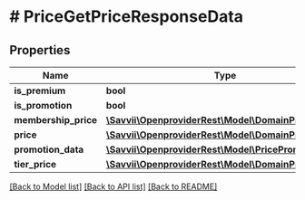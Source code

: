 # # PriceGetPriceResponseData

## Properties

Name | Type | Description | Notes
------------ | ------------- | ------------- | -------------
**is_premium** | **bool** |  | [optional]
**is_promotion** | **bool** |  | [optional]
**membership_price** | [**\Savvii\OpenproviderRest\Model\DomainPriceGroup**](DomainPriceGroup.md) |  | [optional]
**price** | [**\Savvii\OpenproviderRest\Model\DomainPriceGroup**](DomainPriceGroup.md) |  | [optional]
**promotion_data** | [**\Savvii\OpenproviderRest\Model\PricePromotionData**](PricePromotionData.md) |  | [optional]
**tier_price** | [**\Savvii\OpenproviderRest\Model\DomainPriceGroup**](DomainPriceGroup.md) |  | [optional]

[[Back to Model list]](../../README.md#models) [[Back to API list]](../../README.md#endpoints) [[Back to README]](../../README.md)
